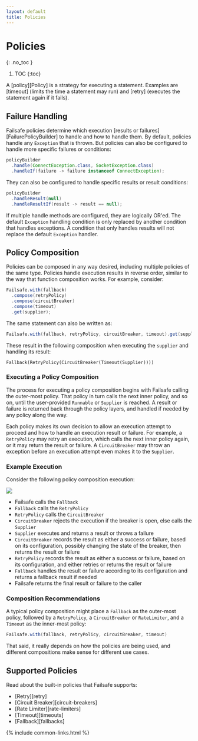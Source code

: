 ```yaml
---
layout: default
title: Policies
---
```


# Policies
{: .no_toc }

1. TOC
{:toc}

A [policy][Policy] is a strategy for executing a statement. Examples are
[timeout] (limits the time a statement may run) and [retry] (executes the
statement again if it fails).

## Failure Handling

Failsafe policies determine which execution [results or failures][FailurePolicyBuilder] to handle and how to handle them. By default, policies handle any `Exception` that is thrown. But policies can also be configured to handle more specific failures or conditions:

```java
policyBuilder
  .handle(ConnectException.class, SocketException.class)
  .handleIf(failure -> failure instanceof ConnectException);
```

They can also be configured to handle specific results or result conditions:

```java
policyBuilder
  .handleResult(null)
  .handleResultIf(result -> result == null);  
```

If multiple handle methods are configured, they are logically OR'ed. The default `Exception` handling condition is only replaced by another condition that handles exceptions. A condition that only handles results will not replace the default `Exception` handler.

## Policy Composition

Policies can be composed in any way desired, including multiple policies of the same type. Policies handle execution results in reverse order, similar to the way that function composition works. For example, consider:

```java
Failsafe.with(fallback)
  .compose(retryPolicy)
  .compose(circuitBreaker)
  .compose(timeout)
  .get(supplier);
```

The same statement can also be written as:

```java
Failsafe.with(fallback, retryPolicy, circuitBreaker, timeout).get(supplier);
```

These result in the following composition when executing the `supplier` and handling its result:

```
Fallback(RetryPolicy(CircuitBreaker(Timeout(Supplier))))
```

### Executing a Policy Composition

The process for executing a policy composition begins with Failsafe calling the outer-most policy. That policy in turn calls the next inner policy, and so on, until the user-provided `Runnable` or `Supplier` is reached. A result or failure is returned back through the policy layers, and handled if needed by any policy along the way.

Each policy makes its own decision to allow an execution attempt to proceed and how to handle an execution result or failure. For example, a `RetryPolicy` may retry an execution, which calls the next inner policy again, or it may return the result or failure. A `CircuitBreaker` may throw an exception before an execution attempt even makes it to the `Supplier`.

### Example Execution

Consider the following policy composition execution:

<img src="/assets/images/composition.png">

- Failsafe calls the `Fallback`
- `Fallback` calls the `RetryPolicy`
- `RetryPolicy` calls the `CircuitBreaker`
- `CircuitBreaker` rejects the execution if the breaker is open, else calls the `Supplier`
- `Supplier` executes and returns a result or throws a failure
- `CircuitBreaker` records the result as either a success or failure, based on its configuration, possibly changing the state of the breaker, then returns the result or failure
- `RetryPolicy` records the result as either a success or failure, based on its configuration, and either retries or returns the result or failure
- `Fallback` handles the result or failure according to its configuration and returns a fallback result if needed
- Failsafe returns the final result or failure to the caller

### Composition Recommendations

A typical policy composition might place a `Fallback` as the outer-most policy, followed by a `RetryPolicy`, a `CircuitBreaker` or `RateLimiter`, and a `Timeout` as the inner-most policy:

```java
Failsafe.with(fallback, retryPolicy, circuitBreaker, timeout)
```

That said, it really depends on how the policies are being used, and different compositions make sense for different use cases. 

## Supported Policies

Read about the built-in policies that Failsafe supports:

- [Retry][retry]
- [Circuit Breaker][circuit-breakers]
- [Rate Limiter][rate-limiters]
- [Timeout][timeouts]
- [Fallback][fallbacks]

{% include common-links.html %}